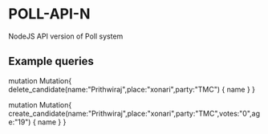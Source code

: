 # POLL-API-N
NodeJS API version of Poll system

## Example queries

mutation Mutation{
    delete_candidate(name:"Prithwiraj",place:"xonari",party:"TMC") {
        name
    }
}

mutation Mutation{
    create_candidate(name:"Prithwiraj",place:"xonari",party:"TMC",votes:"0",age:"19") {
        name
    }
}
